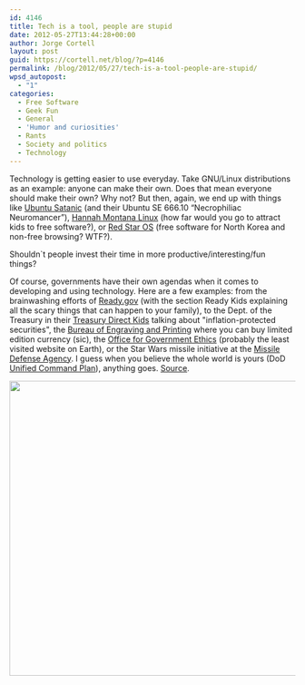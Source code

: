```yaml
---
id: 4146
title: Tech is a tool, people are stupid
date: 2012-05-27T13:44:28+00:00
author: Jorge Cortell
layout: post
guid: https://cortell.net/blog/?p=4146
permalink: /blog/2012/05/27/tech-is-a-tool-people-are-stupid/
wpsd_autopost:
  - "1"
categories:
  - Free Software
  - Geek Fun
  - General
  - 'Humor and curiosities'
  - Rants
  - Society and politics
  - Technology
---
```

Technology is getting easier to use everyday. Take GNU/Linux distributions as an example: anyone can make their own. Does that mean everyone should make their own? Why not? But then, again, we end up with things like <a title="https://ubuntusatanic.org/" href="https://ubuntusatanic.org/" target="_blank">Ubuntu Satanic</a> (and their Ubuntu SE 666.10 “Necrophiliac Neuromancer”), <a title="https://hannahmontana.sourceforge.net/index.html" href="https://hannahmontana.sourceforge.net/index.html" target="_blank">Hannah Montana Linux</a> (how far would you go to attract kids to free software?), or <a title="https://en.wikipedia.org/wiki/Red_Star_OS" href="https://en.wikipedia.org/wiki/Red_Star_OS" target="_blank">Red Star OS</a> (free software for North Korea and non-free browsing? WTF?).

Shouldn`t people invest their time in more productive/interesting/fun things? 

Of course, governments have their own agendas when it comes to developing and using technology. Here are a few examples: from the brainwashing efforts of <a title="https://www.ready.gov/" href="https://www.ready.gov/" target="_blank">Ready.gov</a> (with the section Ready Kids explaining all the scary things that can happen to your family), to the Dept. of the Treasury in their <a title="https://www.treasurydirect.gov/kids/kids.htm" href="https://www.treasurydirect.gov/kids/kids.htm" target="_blank">Treasury Direct Kids</a> talking about "inflation-protected securities", the <a title="https://www.bep.treas.gov/home.html" href="https://www.bep.treas.gov/home.html" target="_blank">Bureau of Engraving and Printing</a> where you can buy limited edition currency (sic), the <a title="https://www.usoge.gov/" href="https://www.usoge.gov/" target="_blank">Office for Government Ethics</a> (probably the least visited website on Earth), or the Star Wars missile initiative at the <a title="https://www.mda.mil/" href="https://www.mda.mil/" target="_blank">Missile Defense Agency</a>. I guess when you believe the whole world is yours (DoD <a title="https://www.defense.gov/home/features/2009/0109_unifiedcommand/" href="https://www.defense.gov/home/features/2009/0109_unifiedcommand/" target="_blank">Unified Command Plan</a>), anything goes. <a title="https://www.makeuseof.com" href="https://www.makeuseof.com" target="_blank">Source</a>.

<img class="aligncenter" title="DoD UCM" src="https://main.makeuseoflimited.netdna-cdn.com/wp-content/uploads/2011/09/govsites11.png?323f2c" alt="" width="548" height="520" />